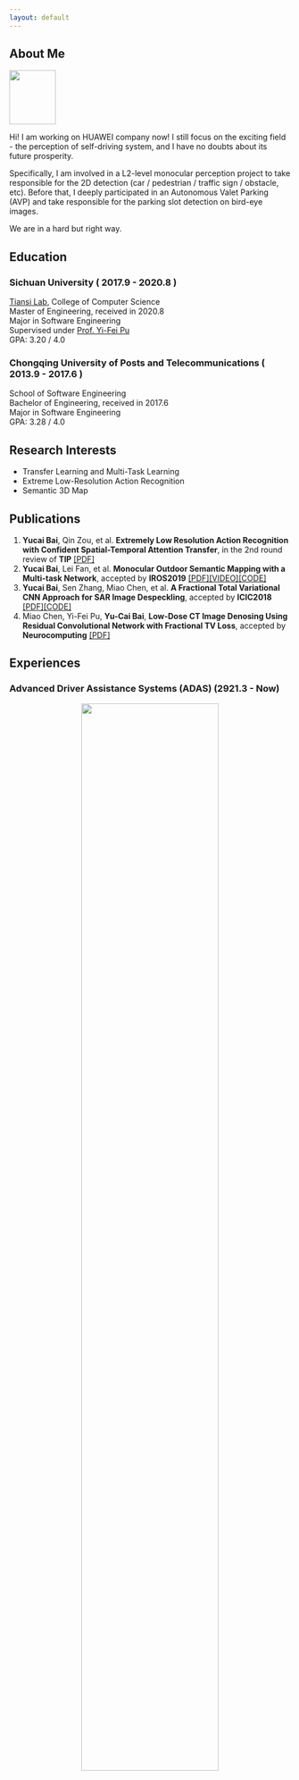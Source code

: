 ```yaml
---
layout: default
---
```


## About Me

<img class="profile-picture" src="portrait.jpg" style="
    width: 83px;
    height: 97px;
">

Hi! I am working on HUAWEI company now! I still focus on the exciting field - the perception of self-driving system, and I have no doubts about its future prosperity. 

Specifically, I am involved in a L2-level monocular perception project to take responsible for the 2D detection (car / pedestrian / traffic sign / obstacle, etc).
Before that, I deeply participated in an Autonomous Valet Parking (AVP) and take responsible for the parking slot detection on bird-eye images.   

We are in a hard but right way.

## Education
### Sichuan University ( 2017.9 - 2020.8 )
[Tiansi Lab](http://tiansilab.org/en/index.jsp), College of  Computer Science  
Master of Engineering, received in 2020.8  
Major in Software Engineering  
Supervised under [Prof. Yi-Fei Pu](https://ieeexplore.ieee.org/author/37269178400)   
GPA: 3.20 / 4.0  

### Chongqing University of Posts and Telecommunications ( 2013.9 - 2017.6 )
School of Software Engineering  
Bachelor of Engineering, received in 2017.6    
Major in Software Engineering    
GPA: 3.28 / 4.0  

## Research Interests
- Transfer Learning and Multi-Task Learning
- Extreme Low-Resolution Action Recognition   
- Semantic 3D Map

## Publications
1. __Yucai Bai__, Qin Zou, et al. __Extremely Low Resolution Action Recognition with Confident Spatial-Temporal Attention Transfer__, in the 2nd round review of __TIP__ [\[PDF\]](https://arxiv.org/pdf/1909.03580.pdf)
2. __Yucai Bai__, Lei Fan, et al. __Monocular Outdoor Semantic Mapping with a Multi-task Network__, accepted by __IROS2019__ [\[PDF\]](https://arxiv.org/abs/1901.05807)[\[VIDEO\]](https://www.youtube.com/watch?v=PuVFtVPx3MQ)[\[CODE\]](https://github.com/RaymondByc/segm_depth_network)
3. __Yucai Bai__, Sen Zhang, Miao Chen, et al. __A Fractional Total Variational CNN Approach for SAR Image Despeckling__, accepted by __ICIC2018__ [\[PDF\]](https://link.springer.com/chapter/10.1007/978-3-319-95957-3_46)[\[CODE\]](https://github.com/RaymondByc/FID-CNN)
4. Miao Chen, Yi-Fei Pu, __Yu-Cai Bai__, __Low-Dose CT Image Denosing Using Residual Convolutional Network with Fractional TV Loss__, accepted by __Neurocomputing__ [\[PDF\]](https://www.sciencedirect.com/science/article/abs/pii/S0925231220314995)

## Experiences

### Advanced Driver Assistance Systems (ADAS) (2921.3 - Now)

<div style="text-align:center;"><img src="images/ADAS.gif" width="70%" text-align="center"></div>

ADAS is an L2-level project of self-driving. Its perception part requires multi-class object detection based on forward-view images, including vehicles, pedestrians, traffic signs, obstacles.    

I am responsible for:
- the optimization of specific categories.
- the improvement of training speed 
    - reducing communication time between machines
    - framework (MMDetction) optimization
- the improvement of representation ability (with the assistance of the related task, e.g. semantic segmentation).

### Local Automated Parking Assist (LAPA) (2020.9-2021.2)

<div style="text-align:center;"><img src="images/LAPA.png" width="70%" text-align="center"></div>

LAPA is an L4-level project to help driver park their vehicle more conveniently. 
To be specific, the car with LAPA could __park itself in the selected/saved parking slot__.
The perception part is divided into two stages. The first stage is to map and save key information by SLAM system, such as trajectory and key objects.
 The second stage is to locate, including selecting the saved parking slot and constantly providing distance.   

I am responsible for __parking slot detection__ on the bird-eye images and the development of related functions (parking slot selection and related post processing).
 The difficulties involved are: strong light reflection on ground, the missing of key visual features, the fluctuation of detection results.

I also filled a __patent__ for better detection in the environment with uncompleted visual features, which is in the review.  

### Extreme Low Resolution Action Recognition (2019.5 - 2021.2)

In order to solve the problem --  people in the corners is very small and just contains limited pixels, we proposed a new method to recognize extremely low-resolution activities.
which is based on Confident Spatial-Temporal Attention Transfer (CSTAT).
 
 __CSTAT can acquire information from high resolution data by reducing the attention differences with a transfer-learning strategy. Besides, the credibility of the supervisory signal is also taken into consideration for a more confident transferring process.__ Experimental results on two well-known datasets, i.e., UCF101 and HMDB51, demonstrate that, the proposed method can effectively improve the accuracy of eLR activity recognition, and achieves an accuracy of 59.23% on 12×16 videos in HMDB51, __a state-of-the-art performance__.  

__The corresponding paper is in the 2nd-round review of TIP.__

<div style="text-align:center;"><img src="images/ELR.png" width="70%" text-align="center"></div>

### Non-compliance Action Detection of Court Scene in Surveillance Videos  (2019.3 - 2020.6)
As the team leader, I took charge of the entire project,  including  __the design and development of a real-time detection algorithm of the non-compliance actions__ and __the production of the non-compliance action datasets__.   
The detection is divided into two stages.  Firstly, we used the __object detection algorithm__ to detect people and crop the corresponding area. 
Then we used __image-based algorithms__ to cope with the easy-to-classify categories and __3D convolution network techniques__ for more complex actions.

We won __2nd__ in the action recognition track of __Teda·Huabo cup innovation and entrepreneurship challenge__

<div style="text-align:center;"><img src="images/teda.gif" width="30%" text-align="center"></div>

### 3D Semantic Reconstruction from a Monocular Camera with a Novel Multi-task Network (2018.8 - 2019.2)

This work was performed when I visited [Institute of Unmanned Systems @SYSU](https://www.usilab.cn/) as a summer research intern, under the supervision of [Prof.Chen](http://carlib.net/).   

We explored the interplay between low-level features for both depth and semantic prediction. The proposed network can produce __the depth and semantic maps simultaneously__, which provides basic knowledge for further semantic map reconstruction. We apply __image segmentation techniques__ to __refine the depth prediction__ to reduce the fluctuations caused by convolution layers. The final map is saved in __a memory-friendly way__ to present a large-scale urban scene.  

__The corresponding paper is accepted by IROS 2019.__   

<img src="images/3D_Semantic_Restruction.png" width="100%">

### Image Despeckling with Fractional Total Variational Loss (2017.11 - 2018.5)
Motivated by the __Applications in Fractional Calculus__ Course, we applied fractional-calculus techniques in the image denoising task. Due to its advantages, __long-term memory, non-locality and weak singularity,__ the fractional-differential result of images can preserve __the low-frequency feature in the smooth area such as contours, 
and at the same time,  keep high-frequency information such as textures.__  


We proposed __FID-CNN__, a 8-layer CNN network with fractional total variational loss. 
Ablation experiments shows the proposed method has a better performance in preserving details .
 
__The paper is accepted by ICIC2018.__ 

We also transferred the main ideas to low-dose CT images and modified our method to make it more suitable for its characteristics. __The paper is accepted by Neurocomputing.__

<div style="text-align:center;"><img src="images/FID.png" width="70%"></div>

### [ZBJ.COM](https://zbj.com) Inc.   Front-End Engineer Intern (2015.9 - 2016.2)


Worked in Basic Technology Department.

- Developed web sites [Bajie Account](https://cs.zbj.com), [Bajie City](https://city.zbj.com) pages 
- Updated image format (jpg/png -> webp).           

---

## Honors
- Second Prize Merit-based Scholarship, SCU 2019.7
- Second Prize, 6th Teda · Huabo Cup, Action Recognition Track, 2019.6
- Excellent Postgraduate Student, SCU 2018.9 
- Excellent Graduation Thesis, CQUPT 2017.6
- Third Prize Merit-based Scholarship, CQUPT 2015.9

## Technical Strengths
Deep learning framework: Pytorch (MMDetection) > Tensorflow > Caffe    
Coding language: Python, C++, JavaScript

## English Language Level
IELTS: 6.0 (working on it !!!)     
CET6